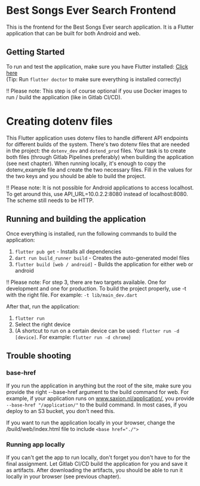 # Best Songs Ever Search Frontend
This is the frontend for the Best Songs Ever search application. It is a Flutter application that can be built for both Android and web.

## Getting Started
To run and test the application, make sure you have Flutter installed: [Click here](https://docs.flutter.dev/get-started/install)  
(Tip: Run `flutter doctor` to make sure everything is installed correctly)

!! Please note: This step is of course optional if you use Docker images to run / build the application (like in Gitlab CI/CD).

# Creating dotenv files
This Flutter application uses dotenv files to handle different API endpoints for different builds of the system.
There's two dotenv files that are needed in the project: the `dotenv_dev` and `dotend_prod` files.
Your task is to create both files (through Gitlab Pipelines preferably) when building the application (see next chapter).
When running locally, it's enough to copy the dotenv_example file and create the two necessary files. 
Fill in the values for the two keys and you should be able to build the project.

!! Please note: It is not possible for Android applications to access localhost. 
To get around this, use API_URL=10.0.2.2:8080 instead of localhost:8080. The scheme still needs to be HTTP.

## Running and building the application
Once everything is installed, run the following commands to build the application:
1. `flutter pub get` - Installs all dependencies
2. `dart run build_runner build` - Creates the auto-generated model files
3. `flutter build [web / android]` - Builds the application for either web or android

!! Please note: For step 3, there are two targets available. One for development and one for production. 
To build the project properly, use -t with the right file. For example: `-t lib/main_dev.dart`

After that, run the application:
1. `flutter run`
2. Select the right device
3. (A shortcut to run on a certain device can be used: `flutter run -d [device]`. For example: `flutter run -d chrome`)

## Trouble shooting
### base-href
If you run the application in anything but the root of the site, make sure you provide the right --base-href argument to the build command for web.
For example, if your application runs on www.saxion.nl/application/, you provide `--base-href "/application/"` to the build command.
In most cases, if you deploy to an S3 bucket, you don't need this.

If you want to run the application locally in your browser, change the /build/web/index.html file to include `<base href="./">`

### Running app locally
If you can't get the app to run locally, don't forget you don't have to for the final assignment. 
Let Gitlab CI/CD build the application for you and save it as artifacts. 
After downloading the artifacts, you should be able to run it locally in your browser (see previous chapter).
